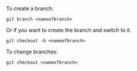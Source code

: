 To create a branch:

```
git branch <nameofbranch> 
```

Or if you want to create the branch and switch to it.

```
git checkout -b <nameofbranch>
```

To change branches:

```
git checkout <nameofbranch>
```